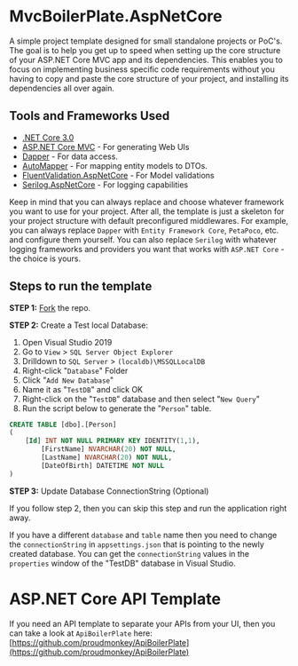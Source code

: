 # MvcBoilerPlate.AspNetCore

A simple project template designed for small standalone projects or PoC's. The goal is to help you get up to speed when setting up the core structure of your ASP.NET Core MVC app and its dependencies. This enables you to focus on implementing business specific code requirements without you having to copy and paste the core structure of your project, and installing its dependencies all over again. 

## Tools and Frameworks Used

* [.NET Core 3.0](https://dotnet.microsoft.com/download/dotnet-core)
* [ASP.NET Core MVC](https://docs.microsoft.com/en-us/aspnet/core/?view=aspnetcore-3.0) - For generating Web UIs
* [Dapper](https://dapper-tutorial.net/dapper) - For data access.
* [AutoMapper](https://github.com/AutoMapper/AutoMapper) - For mapping entity models to DTOs.
* [FluentValidation.AspNetCore](https://fluentvalidation.net/aspnet) - For Model validations
* [Serilog.AspNetCore](https://github.com/serilog/serilog-aspnetcore) - For logging capabilities

Keep in mind that you can always replace and choose whatever framework you want to use for your project. After all, the template is just a skeleton for your project structure with default preconfigured middlewares. For example, you can always replace `Dapper` with `Entity Framework Core`, `PetaPoco`, etc. and configure them yourself. You can also replace `Serilog` with whatever logging frameworks and providers you want that works with `ASP.NET Core` - the choice is yours.


## Steps to run the template

**STEP 1:** [Fork](https://help.github.com/en/github/getting-started-with-github/fork-a-repo##targetText=When%20you%20fork%20a%20project,octocat%2FSpoon%2DKnife%20repository.) the repo.

**STEP 2:** Create a Test local Database:

1. Open Visual Studio 2019
2. Go to `View` > `SQL Server Object Explorer`
3. Drilldown to `SQL Server` > `(localdb)\MSSQLLocalDB`
4. Right-click "`Database`" Folder
5. Click "`Add New Database`"
6. Name it as "`TestDB`" and click OK
7. Right-click on the "`TestDB`" database and then select "`New Query`"
8. Run the script below to generate the "`Person`" table.

```sql
CREATE TABLE [dbo].[Person]
(
	[Id] INT NOT NULL PRIMARY KEY IDENTITY(1,1), 
    	[FirstName] NVARCHAR(20) NOT NULL, 
    	[LastName] NVARCHAR(20) NOT NULL, 
    	[DateOfBirth] DATETIME NOT NULL
)
```

**STEP 3:** Update Database ConnectionString (Optional)

If you follow step 2, then you can skip this step and run the application right away.

If you have a different `database` and `table` name then you need to change the `connectionString` in `appsettings.json` that is pointing to the newly created database. You can get the `connectionString` values in the `properties` window of the "TestDB" database in Visual Studio.

# ASP.NET Core API Template
If you need an API template to separate your APIs from your UI, then you can take a look at `ApiBoilerPlate` here: [https://github.com/proudmonkey/ApiBoilerPlate](https://github.com/proudmonkey/ApiBoilerPlate)


